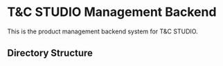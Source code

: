 # T&C STUDIO Management Backend

This is the product management backend system for T&C STUDIO.

## Directory Structure 